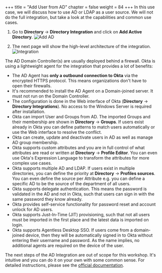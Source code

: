 +++
title = "Add User from AD"
chapter = false
weight = 84
+++
In this use case, we will discuss how to use AD or LDAP as a user source. We will not do the full integration, but take a look at the capabilities and common use cases.

1. Go to **Directory** -> **Directory Integration** and click on **Add Active Directory**.
![Add AD](/images/710_add_active_directory.png)

2. The next page will show the high-level architecture of the integration.
![Integration](/images/713_integration_short.png)

The AD Domain Controller(s) are usually deployed behind a firewall. Okta is using a lightweight agent for the integration that provides a lot of benefits:

- The AD Agent has **only a outbound connection to Okta** via the encrypted HTTPS protocol. This means organizations don't have to open their firewalls.
- It's recommended to install the AD Agent on a Domain-joined server. It must not run on the Domain Controller.
- The configuration is done in the Web interface of Okta (**Directory** -> **Directory Integrations**). No access to the Windows Server is required after installation.
- Okta can import User and Groups from AD. The imported Groups and their membership are shown in **Directory** -> **Groups**. If users exist already in Okta you can define patterns to match users automatically or use the Web interface to resolve the conflict.
- Okta can create, update and deactivate users in AD as well as manage AD group membership.
- Okta supports custom attributes and you are in full control of what attributes are read or written at **Directory** -> **Profile Editor**. You can even use Okta's Expression Language to transform the attributes for more complex use cases.
- Okta supports multiple AD and LDAP. If users exist in multiple directories, you can define the priority at **Directory** -> **Profiles sources**. You can even define the source per Attribute e.g. you can define a specific AD to be the source of the department of all users.
- Okta supports delegate authentication. This means the password is validated in the AD and not in Okta, such that users can sign in with the same password they know already.
- Okta provides self-service functionality for password reset and account unlock for AD users.
- Okta supports Just-In-Time (JIT) provisioning, such that not all users must be imported in the first place and the latest data is imported on login.
- Okta supports Agentless Desktop SSO. If users come from a domain-joined device, then they will be automatically signed in to Okta without entering their username and password. As the name implies, no additional agents are required on the device of the user.

The next steps of the AD Integration are out of scope for this workshop. It's intuitive and you can do it on your own with some common sense. For detailed instructions, please see the [official documentation](https://help.okta.com/oie/en-us/Content/Topics/Directory/ad-agent-workflow.htm).